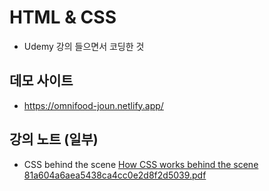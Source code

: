 # HTML & CSS
- Udemy 강의 들으면서 코딩한 것

## 데모 사이트
- https://omnifood-joun.netlify.app/

## 강의 노트 (일부)
- CSS behind the scene
[How CSS works behind the scene 81a604a6aea5438ca4cc0e2d8f2d5039.pdf](https://github.com/urbanscratcher/study-html-css-udemy/files/13439057/How.CSS.works.behind.the.scene.81a604a6aea5438ca4cc0e2d8f2d5039.pdf)

